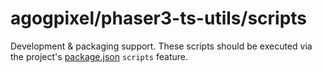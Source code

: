 # agogpixel/phaser3-ts-utils/scripts

Development & packaging support. These scripts should be executed via the project's [package.json](../package.json) `scripts` feature.
